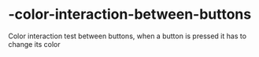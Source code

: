 # -color-interaction-between-buttons
 Color interaction test between buttons, when a button is pressed it has to change its color
